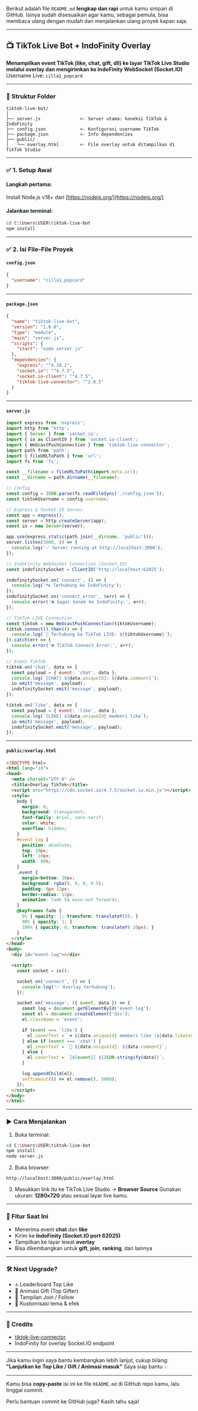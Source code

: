 Berikut adalah file `README.md` **lengkap dan rapi** untuk kamu simpan di GitHub. Isinya sudah disesuaikan agar kamu, sebagai pemula, bisa membaca ulang dengan mudah dan menjalankan ulang proyek kapan saja.

---

## 📺 TikTok Live Bot + IndoFinity Overlay

**Menampilkan event TikTok (like, chat, gift, dll) ke layar TikTok Live Studio melalui overlay dan mengirimkan ke IndoFinity WebSocket (Socket.IO)**
Username Live: `cilla1_popcard`

---

### 📁 Struktur Folder

```
tiktok-live-bot/
│
├── server.js               <- Server utama: koneksi TikTok & IndoFinity
├── config.json             <- Konfigurasi username TikTok
├── package.json            <- Info dependencies
├── public/
│   └── overlay.html        <- File overlay untuk ditampilkan di TikTok Studio
```

---

### ✅ 1. Setup Awal

#### Langkah pertama:

Install Node.js v18+ dari [https://nodejs.org/](https://nodejs.org/)

#### Jalankan terminal:

```bash
cd C:\Users\USER\tiktok-live-bot
npm install
```

---

### ✅ 2. Isi File-File Proyek

#### `config.json`

```json
{
  "username": "cilla1_popcard"
}
```

---

#### `package.json`

```json
{
  "name": "tiktok-live-bot",
  "version": "1.0.0",
  "type": "module",
  "main": "server.js",
  "scripts": {
    "start": "node server.js"
  },
  "dependencies": {
    "express": "^4.18.2",
    "socket.io": "^4.7.5",
    "socket.io-client": "^4.7.5",
    "tiktok-live-connector": "^2.0.5"
  }
}
```

---

#### `server.js`

```js
import express from 'express';
import http from 'http';
import { Server } from 'socket.io';
import { io as ClientIO } from 'socket.io-client';
import { WebcastPushConnection } from 'tiktok-live-connector';
import path from 'path';
import { fileURLToPath } from 'url';
import fs from 'fs';

const __filename = fileURLToPath(import.meta.url);
const __dirname = path.dirname(__filename);

// Config
const config = JSON.parse(fs.readFileSync('./config.json'));
const tiktokUsername = config.username;

// Express & Socket.IO Server
const app = express();
const server = http.createServer(app);
const io = new Server(server);

app.use(express.static(path.join(__dirname, 'public')));
server.listen(3000, () => {
  console.log('✅ Server running at http://localhost:3000');
});

// IndoFinity WebSocket Connection (Socket.IO)
const indofinitySocket = ClientIO('http://localhost:62025');

indofinitySocket.on('connect', () => {
  console.log('🛰️ Terhubung ke IndoFinity');
});
indofinitySocket.on('connect_error', (err) => {
  console.error('❌ Gagal konek ke IndoFinity:', err);
});

// TikTok LIVE Connection
const tiktok = new WebcastPushConnection(tiktokUsername);
tiktok.connect().then(() => {
  console.log(`📡 Terhubung ke TikTok LIVE: ${tiktokUsername}`);
}).catch(err => {
  console.error('❌ TikTok Connect Error:', err);
});

// Event TikTok
tiktok.on('chat', data => {
  const payload = { event: 'chat', data };
  console.log(`[CHAT] ${data.uniqueId}: ${data.comment}`);
  io.emit('message', payload);
  indofinitySocket.emit('message', payload);
});

tiktok.on('like', data => {
  const payload = { event: 'like', data };
  console.log(`[LIKE] ${data.uniqueId} memberi like`);
  io.emit('message', payload);
  indofinitySocket.emit('message', payload);
});
```

---

#### `public/overlay.html`

```html
<!DOCTYPE html>
<html lang="id">
<head>
  <meta charset="UTF-8" />
  <title>Overlay TikTok</title>
  <script src="https://cdn.socket.io/4.7.5/socket.io.min.js"></script>
  <style>
    body {
      margin: 0;
      background: transparent;
      font-family: Arial, sans-serif;
      color: white;
      overflow: hidden;
    }
    #event-log {
      position: absolute;
      top: 10px;
      left: 10px;
      width: 90%;
    }
    .event {
      margin-bottom: 10px;
      background: rgba(0, 0, 0, 0.5);
      padding: 8px 12px;
      border-radius: 12px;
      animation: fade 5s ease-out forwards;
    }
    @keyframes fade {
      0% { opacity: 1; transform: translateY(0); }
      90% { opacity: 1; }
      100% { opacity: 0; transform: translateY(-20px); }
    }
  </style>
</head>
<body>
  <div id="event-log"></div>

  <script>
    const socket = io();

    socket.on('connect', () => {
      console.log('✅ Overlay terhubung');
    });

    socket.on('message', ({ event, data }) => {
      const log = document.getElementById('event-log');
      const el = document.createElement('div');
      el.className = 'event';

      if (event === 'like') {
        el.innerText = `❤️ ${data.uniqueId} memberi like (${data.likeCount})`;
      } else if (event === 'chat') {
        el.innerText = `💬 ${data.uniqueId}: ${data.comment}`;
      } else {
        el.innerText = `[${event}] ${JSON.stringify(data)}`;
      }

      log.appendChild(el);
      setTimeout(() => el.remove(), 5000);
    });
  </script>
</body>
</html>
```

---

### ▶️ Cara Menjalankan

1. Buka terminal:

```bash
cd C:\Users\USER\tiktok-live-bot
npm install
node server.js
```

2. Buka browser:

```
http://localhost:3000/public/overlay.html
```

3. Masukkan link itu ke TikTok Live Studio → **Browser Source**
   Gunakan ukuran: **1280x720** atau sesuai layar live kamu.

---

### 🚀 Fitur Saat Ini

* Menerima event **chat** dan **like**
* Kirim ke **IndoFinity (Socket.IO port 62025)**
* Tampilkan ke layar lewat **overlay**
* Bisa dikembangkan untuk **gift**, **join**, **ranking**, dan lainnya

---

### 🛠️ Next Upgrade?

* 🔝 Leaderboard Top Like
* 🎁 Animasi Gift (Top Gifter)
* 🎉 Tampilan Join / Follow
* 🎨 Kustomisasi tema & efek

---

### 🤝 Credits

* [tiktok-live-connector](https://github.com/zerodytrash/TikTok-Live-Connector)
* IndoFinity for overlay Socket.IO endpoint

---

Jika kamu ingin saya bantu kembangkan lebih lanjut, cukup bilang:
**"Lanjutkan ke Top Like / Gift / Animasi masuk"**
Saya siap bantu 💡

---

Kamu bisa **copy-paste** isi ini ke file `README.md` di GitHub repo kamu, lalu tinggal commit.

Perlu bantuan commit ke GitHub juga? Kasih tahu saja!
